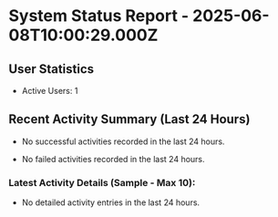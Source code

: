 # System Status Report - 2025-06-08T10:00:29.000Z

## User Statistics
- Active Users: 1

## Recent Activity Summary (Last 24 Hours)
- No successful activities recorded in the last 24 hours.

- No failed activities recorded in the last 24 hours.

### Latest Activity Details (Sample - Max 10):
- No detailed activity entries in the last 24 hours.

